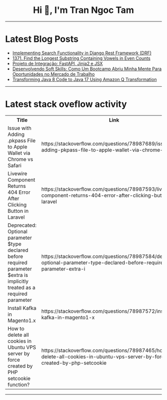 <h1 align="center">Hi 👋, I'm Tran Ngoc Tam</h1>

---

# Latest Blog Posts 
<!-- BLOG-POST-LIST:START -->
- [Implementing Search Functionality in Django Rest Framework &lpar;DRF&rpar;](https://dev.to/theresa_okoro/implementing-search-functionality-in-django-rest-framework-drf-2fp0)
- [1371. Find the Longest Substring Containing Vowels in Even Counts](https://dev.to/mdarifulhaque/1371-find-the-longest-substring-containing-vowels-in-even-counts-1kdj)
- [Projeto de Integração: FastAPI, Jinja2 e JSX](https://dev.to/gustavogarciapereira/projeto-de-integracao-fastapi-jinja2-e-jsx-3chf)
- [Desenvolvendo Soft Skills: Como Um Bootcamp Abriu Minha Mente Para Oportunidades no Mercado de Trabalho](https://dev.to/assis-berlanda/desenvolvendo-soft-skills-como-um-bootcamp-abriu-minha-mente-para-oportunidades-no-mercado-de-trabalho-450m)
- [Transforming Java 8 Code to Java 17 Using Amazon Q Transformation](https://dev.to/sunil_yaduvanshi/transforming-java-8-code-to-java-17-using-amazon-q-transformation-5bng)
<!-- BLOG-POST-LIST:END -->

---

# Latest stack oveflow activity
<table>
  <tr><th>Title</th><th>Link</th></tr>
  <!-- STACKOVERFLOW:START --><tr><td>Issue with Adding .pkpass File to Apple Wallet via Chrome vs Safari</td><td>https://stackoverflow.com/questions/78987689/issue-with-adding-pkpass-file-to-apple-wallet-via-chrome-vs-safari</td></tr><tr><td>Livewire Component Returns 404 Error After Clicking Button in Laravel</td><td>https://stackoverflow.com/questions/78987593/livewire-component-returns-404-error-after-clicking-button-in-laravel</td></tr><tr><td>Deprecated: Optional parameter $type declared before required parameter $extra is implicitly treated as a required parameter</td><td>https://stackoverflow.com/questions/78987584/deprecated-optional-parameter-type-declared-before-required-parameter-extra-i</td></tr><tr><td>Install Kafka in Magento1.x</td><td>https://stackoverflow.com/questions/78987572/install-kafka-in-magento1-x</td></tr><tr><td>How to delete all cookies in Ubuntu VPS server by force created by PHP setcookie function?</td><td>https://stackoverflow.com/questions/78987465/how-to-delete-all-cookies-in-ubuntu-vps-server-by-force-created-by-php-setcookie</td></tr><!-- STACKOVERFLOW:END -->
</table>

---



